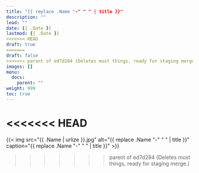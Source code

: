```yaml
---
title: "{{ replace .Name "-" " " | title }}"
description: ""
lead: ""
date: {{ .Date }}
lastmod: {{ .Date }}
<<<<<<< HEAD
draft: true
=======
draft: false
>>>>>>> parent of ed7d284 (Deletes most things, ready for staging merge.)
images: []
menu:
  docs:
    parent: ""
weight: 999
toc: true
---
```

<<<<<<< HEAD
=======

{{< img src="{{ .Name | urlize }}.jpg" alt="{{ replace .Name "-" " " | title }}" caption="{{ replace .Name "-" " " | title }}" >}}
>>>>>>> parent of ed7d284 (Deletes most things, ready for staging merge.)

